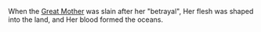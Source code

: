 When the [Great Mother](/Religion/Deities/The%Mother%Below.md) was slain after her "betrayal", Her flesh was shaped into the land, and Her blood formed the oceans.